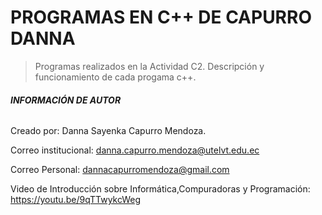 # PROGRAMAS EN C++ DE CAPURRO DANNA 
>Programas realizados en la Actividad C2. Descripción y funcionamiento de cada progama c++.


###### ***INFORMACIÓN DE AUTOR***

Creado por: Danna Sayenka Capurro Mendoza.

Correo institucional: danna.capurro.mendoza@utelvt.edu.ec

Correo Personal: dannacapurromendoza@gmail.com

Video de Introducción sobre Informática,Compuradoras y Programación: https://youtu.be/9qTTwykcWeg  

